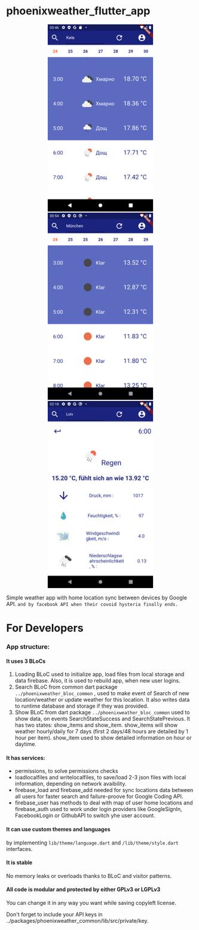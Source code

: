 # phoenixweather_flutter_app
<div style="text-align:center" markdown="1">
<img width="282px" height="501px" src="../../repo_assets/weather_in_kyiv.png" />
<img width="282px" height="501px" src="../../repo_assets/weather_in_munchen.png" />
<img width="282px" height="501px" src="../../repo_assets/weather_in_lviv.png" />
</div>

Simple weather app with home location sync between devices by Google API.
`and by facebook API when their covoid hysteria finally ends.`

# For Developers
### App structure:
#### It uses 3 BLoCs
1. Loading BLoC used to initialize app, load files from local storage and data firebase. Also, it is used to rebuild app, when new user logins.
2. Search BLoC from common dart package `../phoenixweather_bloc_common` , used to make event of Search of new location/weather or update weather for this location. It also writes data to runtime database and storage if they was provided.
3. Show BLoC from dart package `../phoenixweather_bloc_common` used to show data, on events SearchStateSuccess and SearchStatePrevious. It has two states: show_items and show_item. show_items will show weather hourly/daily for 7 days (first 2 days/48 hours are detailed by 1 hour per item). show_item used to show detailed information on hour or daytime.

#### It has services:
- permissions, to solve permissions checks
- loadlocalfiles and writelocalfiles, to save/load 2-3 json files with local information, depending on network avaibility.
- firebase_load and firebase_add needed for sync locations data between all users for faster search and failure-proove for Google Coding API.
- firebase_user has methods to deal with map of user home locations and firebase_auth used to work under login providers like GoogleSignIn, FacebookLogin or GithubAPI to switch yhe user account.

#### It can use custom themes and languages
by implementing `lib/theme/language.dart` and `/lib/theme/style.dart` interfaces.

#### It is stable
No memory leaks or overloads thanks to BLoC and visitor patterns.

#### All code is modular and protected by either GPLv3 or LGPLv3
You can change it in any way you want while saving copyleft license.

Don't forget to include your API keys in ../packages/phoenixweather_common/lib/src/private/key.